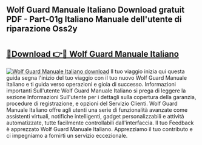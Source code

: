 ## Wolf Guard Manuale Italiano Download gratuit PDF - Part-01g Italiano Manuale dell'utente di riparazione Oss2y

# <h2><a href="http://dfgqh9.blite.top/?on=Wolf+Guard+Manuale+Italiano">🔗Download 👉🔴 Wolf Guard Manuale Italiano</a></h2>

[![Wolf Guard Manuale Italiano download](https://i.imgur.com/lujVjoI.png)](http://dfgqh9.blite.top/?on=Wolf+Guard+Manuale+Italiano)
Il tuo viaggio inizia qui questa guida segna l'inizio del tuo viaggio con il tuo nuovo Wolf Guard Manuale Italiano e ti guida verso operazioni e gioia di successo. Informazioni importanti Sull'utente Wolf Guard Manuale Italiano si prega di leggere la sezione Informazioni Sull'utente per i dettagli sulla copertura della garanzia, procedure di registrazione, e opzioni del Servizio Clienti. Wolf Guard Manuale Italiano offre agli utenti una serie di funzionalità avanzate come assistenti virtuali, notifiche intelligenti, gadget personalizzabili e attività automatizzate, tutte facilmente controllabili dall'interfaccia. Il tuo Feedback è apprezzato Wolf Guard Manuale Italiano. Apprezziamo il tuo contributo e ci impegniamo a fornirti un servizio eccezionale.
